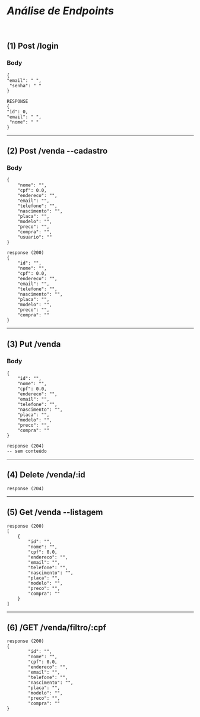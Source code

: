 # *Análise de Endpoints*

<br/>

## (1) Post    /login 
### Body
```
{ 
"email": " ",
 "senha": " "
}

RESPONSE
{ 
"id": 0, 
"email": " ",
 "nome": " "
}
```
<hr/>

## (2) Post    /venda      --cadastro
### Body
```
{
    "nome": "",
    "cpf": 0.0,
    "endereco": "",
    "email": "",
    "telefone": "",
    "nascimento": "",
    "placa": "",
    "modelo": "",
    "preco": "",
    "compra": "",
    "usuario": ""
}

response (200)
{
    "id": "",
    "nome": "",
    "cpf": 0.0,
    "endereco": "",
    "email": "",
    "telefone": "",
    "nascimento": "",
    "placa": "",
    "modelo": "",
    "preco": "",
    "compra": ""
}
```

<hr/>

## (3) Put     /venda
### Body
```
{
    "id": "",
    "nome": "",
    "cpf": 0.0,
    "endereco": "",
    "email": "",
    "telefone": "",
    "nascimento": "",
    "placa": "",
    "modelo": "",
    "preco": "",
    "compra": ""
}

response (204)
-- sem conteúdo
```
<hr/>

## (4) Delete  /venda/:id 
```
response (204)
```
<hr/>

## (5) Get     /venda      --listagem
```
response (200)
[
    {
        "id": "",
        "nome": "",
        "cpf": 0.0,
        "endereco": "",
        "email": "",
        "telefone": "",
        "nascimento": "",
        "placa": "",
        "modelo": "",
        "preco": "",
        "compra": ""
    }
]
```

<hr/>

## (6) /GET      /venda/filtro/:cpf 
```
response (200)
{
        "id": "",
        "nome": "",
        "cpf": 0.0,
        "endereco": "",
        "email": "",
        "telefone": "",
        "nascimento": "",
        "placa": "",
        "modelo": "",
        "preco": "",
        "compra": ""
}
```
